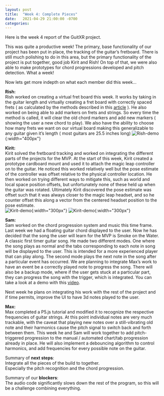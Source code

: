 ```yaml
---
layout: post
title:  "Week 4: Complete Pieces"
date:   2021-04-29 21:00:00 -0700
categories:
---
```

Here is the week 4 report of the GuitXR project.


This was quite a productive week! The primary, base functionality of our project has been put in place, the tracking of the guitar’s fretboard. There is still much polishing to do in this area, but the primary functionality of the project is put together, good job Kirit and Rish! On top of that, we were also able to make prototypes for chord progressions developed and pitch detection. What a week!


Now lets get more indepth on what each member did this week...



**Rish:**<br/>
Rish worked on creating a virtual fret board this week. It works by taking in the guitar length and virtually creating a fret board with correctly spaced frets ( as calculated by the methods described in this [article](https://www.liutaiomottola.com/formulae/fret.htm#mozTocId169477) ). He also worked on being able to add markers on frets and strings. So every time the method is called, it will clear the old chord markers and add new markers ( showing the user a new chord to play). We also have the ability to choose how many frets we want on our virtual board making this generalizable to any guitar given it’s length ( most guitars are 25.5 inches long) 
![Rish-demo](/xrcapstone21sp-team4/images/rish-week-5.JPG){:width="400px"}<br/>


**Kirit:**<br/>
Kirit solved the fretboard tracking and worked on integrating the different parts of the projects for the MVP. At the start of this week, Kirit created a prototype cardboard mount and used it to attach the magic leap controller on to the guitar. He noticed this worked relatively well but the pose estimate of the controller was offset relative to the physical controller location. He then worked on trying different ways to mitigate this, such as world and local space position offsets, but unfortunately none of these held up when the guitar was rotated. Ultimately Kirit discovered the pose estimate was offset such that it was always closer to the magic leap headset, and so he counter offset this along a vector from the centered headset position to the pose estimate. <br/>
![Kirit-demo](/xrcapstone21sp-team4/images/kirit-week-5-1.png){:width="300px"}
![Kirit-demo](/xrcapstone21sp-team4/images/kirit-week-5-2.png){:width="300px"}<br/>

**Sam:**<br/>
Sam worked on the chord progression system and music this time frame. Last week we had a floating guitar chord displayed to the user. Now he has decided that the song the user will learn for the MVP is Smoke on the Water. A classic first timer guitar song. He made two different modes. One where the song plays as normal and the tabs corresponding to each note in song will be displayed to the user. This is intended for a more experienced player that can play along. The second mode plays the next note in the song after a particular event has occurred. We are planning to integrate Max’s work to have an event be a correctly played note to progress the song. There will also be a backup mode, where if the user gets stuck at a particular part, they can progress the song with the trigger, which is integrated. 
You can take a look at a demo with this [video](https://twitter.com/SamVanderlinda/status/1387811784246005763?s=20).

Next week he plans on integrating his work with the rest of the project and if time permits, improve the UI to have 3d notes played to the user.<br/>

**Max:**<br/>
Max completed a P5.js tutorial and modified it to recognize the respective frequencies of guitar strings. At this point individual notes are very much trackable, with the caveat that playing new notes over a still-vibrating old note and their harmonics cause the pitch signal to switch back and forth between them. This week he and Sam will work together to add pitch-triggered progression to the manual / automated chart/tab progression already in place. He will also implement a debouncing algorithm to control harmonics, and add frequencies for every possible note on the guitar. 

Summary of **next steps**:<br/>
Integrate all the pieces of the build to together.<br/>
Especially the pitch recognition and the chord progression.<br/>
 
Summary of our **blockers**:<br/>
The audio code significantly slows down the rest of the program, so this will be a challenge combining everything.






